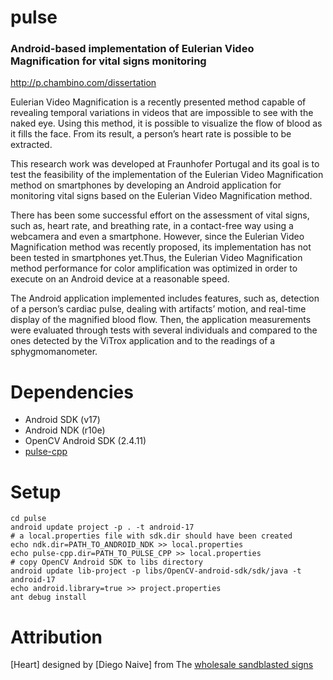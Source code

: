 pulse
=====

### Android-based implementation of Eulerian Video Magnification for vital signs monitoring

http://p.chambino.com/dissertation

Eulerian Video Magnification is a recently presented method capable of
revealing temporal variations in videos that are impossible to see with
the naked eye. Using this method, it is possible to visualize the flow of
blood as it fills the face. From its result, a person’s heart rate is possible
to be extracted.

This research work was developed at Fraunhofer Portugal and its goal is to
test the feasibility of the implementation of the Eulerian Video Magnification
method on smartphones by developing an Android application for monitoring
vital signs based on the Eulerian Video Magnification method.

There has been some successful effort on the assessment of vital signs,
such as, heart rate, and breathing rate, in a contact-free way using a
webcamera and even a smartphone. However, since the Eulerian Video
Magnification method was recently proposed, its implementation has not been
tested in smartphones yet.Thus, the Eulerian Video Magnification method
performance for color amplification was optimized in order to execute on an
Android device at a reasonable speed.

The Android application implemented includes features, such as, detection
of a person’s cardiac pulse, dealing with artifacts’ motion, and real-time
display of the magnified blood flow. Then, the application measurements were
evaluated through tests with several individuals and compared to the ones
detected by the ViTrox application and to the readings of a sphygmomanometer.


Dependencies
============

* Android SDK (v17)
* Android NDK (r10e)
* OpenCV Android SDK (2.4.11)
* [pulse-cpp]

[pulse-cpp]: https://github.com/pchambino/pulse-cpp


Setup
=====

    cd pulse
    android update project -p . -t android-17
    # a local.properties file with sdk.dir should have been created
    echo ndk.dir=PATH_TO_ANDROID_NDK >> local.properties
    echo pulse-cpp.dir=PATH_TO_PULSE_CPP >> local.properties
    # copy OpenCV Android SDK to libs directory
    android update lib-project -p libs/OpenCV-android-sdk/sdk/java -t android-17
    echo android.library=true >> project.properties
    ant debug install


Attribution
===========

[Heart] designed by [Diego Naive] from The [wholesale sandblasted signs](http://www.wholesalesign.net/)
